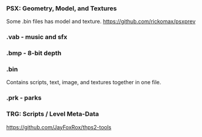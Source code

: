 ### PSX: Geometry, Model, and Textures
Some .bin files has model and texture. https://github.com/rickomax/psxprev

### .vab - music and sfx

### .bmp - 8-bit depth

### .bin
Contains scripts, text, image, and textures together in one file.

### .prk - parks

### TRG: Scripts / Level Meta-Data
https://github.com/JayFoxRox/thps2-tools
